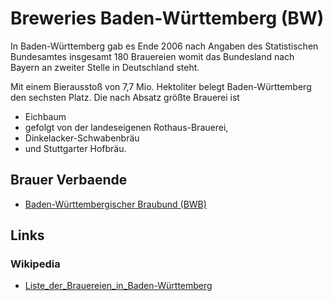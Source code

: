 #  Breweries Baden-Württemberg (BW)

In Baden-Württemberg gab es Ende 2006 nach Angaben
des Statistischen Bundesamtes insgesamt 180 Brauereien
womit das Bundesland nach Bayern an zweiter Stelle in Deutschland steht.

Mit einem Bierausstoß von 7,7 Mio. Hektoliter belegt
Baden-Württemberg den sechsten Platz.
Die nach Absatz größte Brauerei ist

- Eichbaum
- gefolgt von der landeseigenen Rothaus-Brauerei,
- Dinkelacker-Schwabenbräu
- und Stuttgarter Hofbräu.

## Brauer Verbaende

- [Baden-Württembergischer Braubund (BWB)](http://www.einfach-besser-bier.de)


## Links

### Wikipedia

- [Liste_der_Brauereien_in_Baden-Württemberg](http://de.wikipedia.org/wiki/Liste_der_Brauereien_in_Baden-Württemberg)

